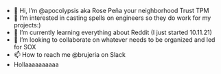 - 👋 Hi, I’m @apocolypsis aka Rose Peña your neighborhood Trust TPM
- 👀 I’m interested in casting spells on engineers so they do work for my projects:)
- 🌱 I’m currently learning everything about Reddit (I just started 10.11.21)
- 💞️ I’m looking to collaborate on whatever needs to be organized and led for SOX
- 📫 How to reach me @brujeria on Slack
- Hollaaaaaaaaaa
